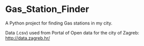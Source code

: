 # Gas_Station_Finder
A Python project for finding Gas stations in my city.

Data (.csv) used from Portal of Open data for the city of Zagreb:
http://data.zagreb.hr/
